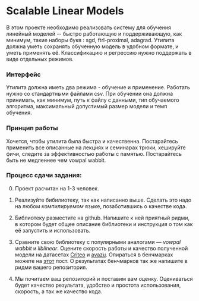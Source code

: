 # Scalable Linear Models

В этом проекте необходимо реализовать систему для обучения линейный моделей -- быстро работающую и поддерживающую, как минимум, такие наборы букв :  sgd, ftrl-proximal, adagrad. Утилита должна уметь сохранять обученную модель в удобном формате, и уметь применять её. Классификацию и регрессию нужно поддержать в виде отдельных режимов.

### Интерфейс

Утилита должна иметь два режима - обучение и применение. Работать нужно со стандартными файлами csv. При обучении она должна принимать, как минимум, путь к файлу с данными, тип обучаемого алгоритма, максимальный допустимый размер модели и темп обучения. 

### Принцип работы

Хочется, чтобы утилита была быстра и качественна. Постарайтесь применить все описанные на лекциях и семинарах трюки, хешируйте фичи, следите за эффективностью работы с памятью. Постарайтесь быть не медленнее чем vowpal wabbit.

### Процесс сдачи задания:

0) Проект расчитан на 1-3 человек.

1) Реализуйте бибилиотеку, так как написанно выше. Сделать это надо на любом *компилируемом* языке, позаботившись о качестве кода. 

2) Библиотеку разместите на github.  Напишите к ней приятный ридми, в котором будет общее описание библиотеки и инструкция о том как её запустить и использовать.

3) Сравните свою библиотеку с популярными аналогами — *vowpal wabbit* и *liblinear*. Оцените скорость работы и качество полученной модели на датасетах [Criteo](http://labs.criteo.com/2014/02/kaggle-display-advertising-challenge-dataset/) и [avazu](https://www.kaggle.com/c/avazu-ctr-prediction). Опираться в бенчмарках можете на [этот](https://blogs.technet.microsoft.com/machinelearning/2017/07/25/lessons-learned-benchmarking-fast-machine-learning-algorithms/) пост. О результатах бенчмарков так же напишите в ридми вашего репозитория.

4) Мы почитаем ваш репозиторий и поставим вам оценку. Оцениваться будет качество результата, удобство и простота использования, скорость, а так же качество кода.

